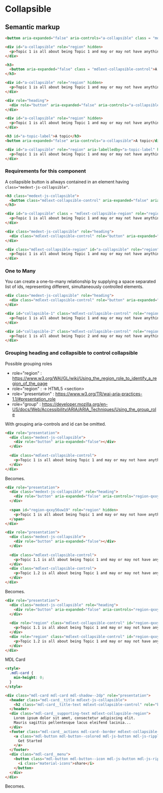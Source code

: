 # Collapsible

## Semantic markup


```html
<button aria-expanded="false" aria-controls="a-collapsible" class = "mdlext-collapsible-control">A topic</div>

<div id="a-collapsible" role="region" hidden>
  <p>Topic 1 is all about being Topic 1 and may or may not have anything to do with other topics.</p>
</div>
```

```html
<h3>
  <button aria-expanded="false" class = "mdlext-collapsible-control">A topic</div>
</h3>

<div id="a-collapsible" role="region" hidden>
  <p>Topic 1 is all about being Topic 1 and may or may not have anything to do with other topics.</p>
</div>
```

```html
<div role="heading">
  <div role="button" aria-expanded="false" aria-controls="a-collapsible">A topic</div>
</div>

<div id="a-collapsible" role="region" hidden>
  <p>Topic 1 is all about being Topic 1 and may or may not have anything to do with other topics.</p>
</div>
```

```html
<h3 id="a-topic-label">A topic</h3>
<button aria-expanded="false" aria-controls="a-collapsible">A topic</div>

<div id="a-collapsible" role="region" aria-labelledby="a-topic-label" hidden>
  <p>Topic 1 is all about being Topic 1 and may or may not have anything to do with other topics.</p>
</div>
```

### Requirements for this component
A collapsible button is allways contained in an element having `class="medext-js-collapsible"`.

```html
<h3 class="medext-js-collapsible">
  <button class="mdlext-collapsible-control" aria-expanded="false" aria-controls="a-collapsible">A topic</div>
</h3>

<div id="a-collapsible" class = "mdlext-collapsible-region" role="region" hidden>
  <p>Topic 1 is all about being Topic 1 and may or may not have anything to do with other topics.</p>
</div>
```

```html
<div class="medext-js-collapsible" role="heading">
  <div class="mdlext-collapsible-control" role="button" aria-expanded="true" aria-controls="a-collapsible">A topic</div>
</div>

<div class="mdlext-collapsible-region" id="a-collapsible" role="region">
  <p>Topic 1 is all about being Topic 1 and may or may not have anything to do with other topics.</p>
</div>
```


### One to Many

You can create a one-to-many relationship by supplying a space separated list of 
ids, representing different, simultaneously controlled elements.

```html
<div class="medext-js-collapsible" role="heading">
  <div class="mdlext-collapsible-control" role="button" aria-expanded="false" aria-controls="collapsible-1 collapsible-2">A topic</div>
</div>

<div id="collapsible-1" class="mdlext-collapsible-control" role="region" hidden>
  <p>Topic 1 is all about being Topic 1 and may or may not have anything to do with other topics.</p>
</div>

<div id="collapsible-2" class="mdlext-collapsible-control" role="region" hidden>
  <p>Topic 1 is all about being Topic 2 and may or may not have anything to do with other topics.</p>
</div>
```

### Grouping heading and collapsible to control collapsible 

Possible grouping roles

* role="region" : https://www.w3.org/WAI/GL/wiki/Using_the_region_role_to_identify_a_region_of_the_page
* role="region" : -&gt; HTML5 &lt;section&gt;
* role="presentation" : https://www.w3.org/TR/wai-aria-practices-1.1/#presentation_role
* role="group" : https://developer.mozilla.org/en-US/docs/Web/Accessibility/ARIA/ARIA_Techniques/Using_the_group_role


With grouping aria-controls and id can be omitted.

```html
<div role="presentation">
  <div class="medext-js-collapsible">
    <div role="button" aria-expanded="false"></div>
  </div>
  
  <div class="mdlext-collapsible-control">
    <p>Topic 1 is all about being Topic 1 and may or may not have anything to do with other topics.</p>
  </div>
</div>
```

Becomes.

```html
<div role="presentation">
  <div class="medext-js-collapsible" role="heading">
    <div role="button" aria-expanded="false" aria-controls="region-qxxy56uw19"></div>
  </div>
  
  <span id="region-qxxy56uw19" role="region" hidden>
    <p>Topic 1 is all about being Topic 1 and may or may not have anything to do with other topics.</p>
  </span>
</div>
```

```html
<div role="presentation">
  <div class="medext-js-collapsible">
    <div role="button" aria-expanded="false"></div>
  </div>
  
  <div class="mdlext-collapsible-control">
    <p>Topic 1.1 is all about being Topic 1 and may or may not have anything to do with other topics.</p>
  </div>
  <div class="mdlext-collapsible-control">
    <p>Topic 1.2 is all about being Topic 1 and may or may not have anything to do with other topics.</p>
  </div>
</div>
```

Becomes.

```html
<div role="presentation">
  <div class="medext-js-collapsible" role="heading">
    <div role="button" aria-expanded="false" aria-controls="region-qxxy56uw19 region-qxxy56uw20"></div>
  </div>
  
  <div role="region" class="mdlext-collapsible-control" id="region-qxxy56uw19" hidden>
    <p>Topic 1.1 is all about being Topic 1 and may or may not have anything to do with other topics.</p>
  </div>
  <div role="region" class="mdlext-collapsible-control" id="region-qxxy56uw20" hidden>
    <p>Topic 1.2 is all about being Topic 1 and may or may not have anything to do with other topics.</p>
  </div>
</div>
```


MDL Card

```html
<style>
  .mdl-card {
    min-height: 0;
  }
</style>

<div class="mdl-card mdl-card mdl-shadow--2dp" role="presentation">
  <header class="mdl-card__title mdlext-js-collapsible">
    <h2 class="mdl-card__title-text mdlext-collapsible-control" role="button" aria-expanded="true" >Welcome</h2>
  </header>
  <div class="mdl-card__supporting-text mdlext-collapsible-region">
    Lorem ipsum dolor sit amet, consectetur adipiscing elit.
    Mauris sagittis pellentesque lacus eleifend lacinia...
  </div>
  <footer class="mdl-card__actions mdl-card--border mdlext-collapsible-region">
    <a class="mdl-button mdl-button--colored mdl-js-button mdl-js-ripple-effect">
      Get Started
    </a>
  </footer>
  <div class="mdl-card__menu">
    <button class="mdl-button mdl-button--icon mdl-js-button mdl-js-ripple-effect">
      <i class="material-icons">share</i>
    </button>
  </div>
</div>
```

Becomes.

```html
```

